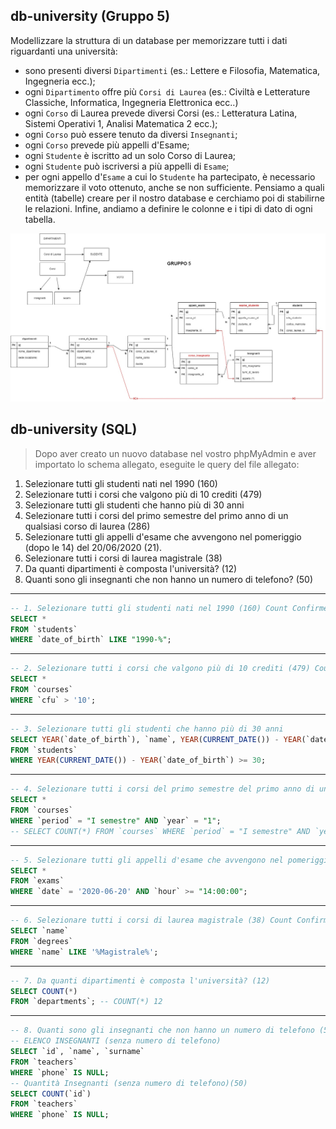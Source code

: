 ## db-university (Gruppo 5)

Modellizzare la struttura di un database per memorizzare tutti i dati riguardanti una università:

- sono presenti diversi `Dipartimenti` (es.: Lettere e Filosofia, Matematica, Ingegneria ecc.);
- ogni `Dipartimento` offre più `Corsi di Laurea` (es.: Civiltà e Letterature Classiche, Informatica, Ingegneria Elettronica ecc..)
- ogni `Corso` di Laurea prevede diversi Corsi (es.: Letteratura Latina, Sistemi Operativi 1, Analisi Matematica 2 ecc.);
- ogni `Corso` può essere tenuto da diversi `Insegnanti`;
- ogni `Corso` prevede più appelli d'Esame;
- ogni `Studente` è iscritto ad un solo Corso di Laurea;
- ogni `Studente` può iscriversi a più appelli di `Esame`;
- per ogni appello d'`Esame` a cui lo `Studente` ha partecipato, è necessario memorizzare il voto ottenuto, anche se non sufficiente.
  Pensiamo a quali entità (tabelle) creare per il nostro database e cerchiamo poi di stabilirne le relazioni. Infine, andiamo a definire le colonne e i tipi di dato di ogni tabella.

![image](./db-university.jpg)

## db-university (SQL)

> Dopo aver creato un nuovo database nel vostro phpMyAdmin e aver importato lo schema allegato, eseguite le query del file allegato:

1. Selezionare tutti gli studenti nati nel 1990 (160)
2. Selezionare tutti i corsi che valgono più di 10 crediti (479)
3. Selezionare tutti gli studenti che hanno più di 30 anni
4. Selezionare tutti i corsi del primo semestre del primo anno di un qualsiasi corso di
   laurea (286)
5. Selezionare tutti gli appelli d'esame che avvengono nel pomeriggio (dopo le 14) del 20/06/2020 (21).
6. Selezionare tutti i corsi di laurea magistrale (38)
7. Da quanti dipartimenti è composta l'università? (12)
8. Quanti sono gli insegnanti che non hanno un numero di telefono? (50)

<hr>

```sql
-- 1. Selezionare tutti gli studenti nati nel 1990 (160) Count Confirmed
SELECT *
FROM `students`
WHERE `date_of_birth` LIKE "1990-%";
```

<hr>

```sql
-- 2. Selezionare tutti i corsi che valgono più di 10 crediti (479) Count Confirmed
SELECT *
FROM `courses`
WHERE `cfu` > '10';
```

<hr>

```sql
-- 3. Selezionare tutti gli studenti che hanno più di 30 anni
SELECT YEAR(`date_of_birth`), `name`, YEAR(CURRENT_DATE()) - YEAR(`date_of_birth`) AS 'Anni'
FROM `students`
WHERE YEAR(CURRENT_DATE()) - YEAR(`date_of_birth`) >= 30;
```

<hr>

```sql
-- 4. Selezionare tutti i corsi del primo semestre del primo anno di un qualsiasi corso di laurea (286)
SELECT *
FROM `courses`
WHERE `period` = "I semestre" AND `year` = "1";
-- SELECT COUNT(*) FROM `courses` WHERE `period` = "I semestre" AND `year` = "1"; = COUNT(*)286.
```

<hr>

```sql
-- 5. Selezionare tutti gli appelli d'esame che avvengono nel pomeriggio (dopo le 14) del 20/06/2020 (21). Count Confirmed (21)
SELECT *
FROM `exams`
WHERE `date` = '2020-06-20' AND `hour` >= "14:00:00";
```

<hr>

```sql
-- 6. Selezionare tutti i corsi di laurea magistrale (38) Count Confirmed (38)
SELECT `name`
FROM `degrees`
WHERE `name` LIKE '%Magistrale%';
```

<hr>

```sql
-- 7. Da quanti dipartimenti è composta l'università? (12)
SELECT COUNT(*)
FROM `departments`; -- COUNT(*) 12
```

<hr>

```sql
-- 8. Quanti sono gli insegnanti che non hanno un numero di telefono (50)
-- ELENCO INSEGNANTI (senza numero di telefono)
SELECT `id`, `name`, `surname`
FROM `teachers`
WHERE `phone` IS NULL;
-- Quantità Insegnanti (senza numero di telefono)(50)
SELECT COUNT(`id`)
FROM `teachers`
WHERE `phone` IS NULL;
```
